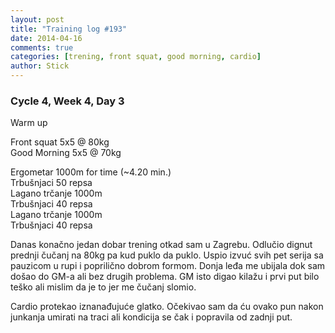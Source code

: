 ```yaml
---
layout: post
title: "Training log #193"
date: 2014-04-16
comments: true
categories: [trening, front squat, good morning, cardio]
author: Stick
---
```


### Cycle 4, Week 4, Day 3  

Warm up   

Front squat 5x5 @ 80kg   
Good Morning 5x5 @ 70kg   

Ergometar 1000m for time (~4.20 min.)  
Trbušnjaci 50 repsa  
Lagano trčanje 1000m  
Trbušnjaci 40 repsa  
Lagano trčanje 1000m   
Trbušnjaci 40 repsa  

Danas konačno jedan dobar trening otkad sam u Zagrebu. Odlučio dignut prednji čučanj na 80kg pa kud puklo da puklo. Uspio izvuć svih pet serija sa pauzicom u rupi i poprilično dobrom formom. Donja leđa me ubijala dok sam došao do GM-a ali bez drugih problema. GM isto digao kilažu i prvi put bilo teško ali mislim da je to jer me čučanj slomio.

Cardio protekao iznanađujuće glatko. Očekivao sam da ću ovako pun nakon junkanja umirati na traci ali kondicija se čak i popravila od zadnji put.